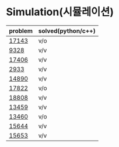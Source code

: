 # Simulation(시뮬레이션)

|problem|solved(python/c++)|
|---|---|
|[17143](https://www.acmicpc.net/problem/17143)|v/o|
|[9328](https://www.acmicpc.net/problem/9328)|v/v|
|[17406](https://www.acmicpc.net/problem/17406)|v/v|
|[2933](https://www.acmicpc.net/problem/2933)|v/v|
|[14890](https://www.acmicpc.net/problem/14890)|v/v|
|[17822](https://www.acmicpc.net/problem/17822)|v/o|
|[18808](https://www.acmicpc.net/problem/18808)|v/v|
|[13459](https://www.acmicpc.net/problem/13459)|v/v|
|[13460](https://www.acmicpc.net/problem/13460)|v/o|
|[15644](https://www.acmicpc.net/problem/15644)|v/v|
|[15653](https://www.acmicpc.net/problem/15653)|v/v|


